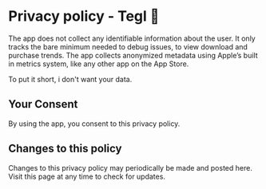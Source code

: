 # Privacy policy - Tegl 🧱

The app does not collect any identifiable information about the user. It only tracks the bare minimum needed to debug issues, to view download and purchase trends. The app collects anonymized metadata using Apple’s built in metrics system, like any other app on the App Store.

To put it short, i don't want your data.

## Your Consent
By using the app, you consent to this privacy policy.

## Changes to this policy
Changes to this privacy policy may periodically be made and posted here. Visit this page at any time to check for updates.
